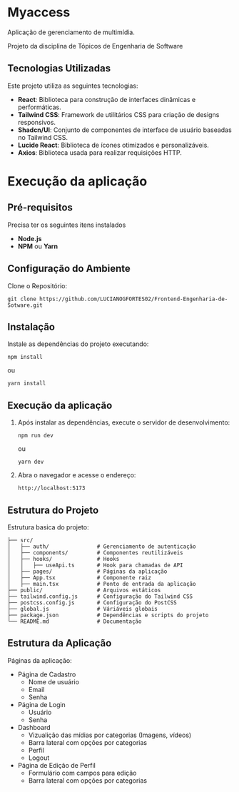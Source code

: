 # Myaccess
Aplicação de gerenciamento de multimídia.

Projeto da disciplina de Tópicos de Engenharia de Software


## Tecnologias Utilizadas

Este projeto utiliza as seguintes tecnologias:

- **React**: Biblioteca para construção de interfaces dinâmicas e performáticas.
- **Tailwind CSS**: Framework de utilitários CSS para criação de designs responsivos.
- **Shadcn/UI**: Conjunto de componentes de interface de usuário baseadas no Tailwind CSS.
- **Lucide React**: Biblioteca de ícones otimizados e personalizáveis.
- **Axios**: Biblioteca usada para realizar requisições HTTP.


# Execução da aplicação

## Pré-requisitos
Precisa ter os seguintes itens instalados
- **Node.js**
- **NPM** ou **Yarn**

## Configuração do Ambiente
Clone o Repositório:
   ```
   git clone https://github.com/LUCIANOGFORTES02/Frontend-Engenharia-de-Sotware.git
```

## Instalação
Instale as dependências do projeto executando:

```
npm install
```

 ou

```
yarn install
```

## Execução da aplicação
1. Após instalar as dependências, execute o servidor de desenvolvimento:
   
    ```
   npm run dev
    ```
   
   ou

   ```
   yarn dev
   ```
3. Abra o navegador e acesse o endereço:
   ```
   http://localhost:5173
   ```

## Estrutura do Projeto
Estrutura basica do projeto:
```
├── src/
│   ├── auth/               # Gerenciamento de autenticação
│   ├── components/         # Componentes reutilizáveis
│   ├── hooks/              # Hooks 
│   │   ├── useApi.ts       # Hook para chamadas de API
│   ├── pages/              # Páginas da aplicação
│   ├── App.tsx             # Componente raiz
│   ├── main.tsx            # Ponto de entrada da aplicação
├── public/                 # Arquivos estáticos
├── tailwind.config.js      # Configuração do Tailwind CSS
├── postcss.config.js       # Configuração do PostCSS
├── global.js               # Váriáveis globais
├── package.json            # Dependências e scripts do projeto
└── README.md               # Documentação

```

## Estrutura da Aplicação
Páginas da aplicação:
- Página de Cadastro
  - Nome de usuário
  - Email
  - Senha
- Página de Login
  - Usuário
  - Senha
- Dashboard
  - Vizualição das mídias por categorias (Imagens, vídeos)
  - Barra lateral com opções por categorias
  - Perfil
  - Logout
- Página de Edição de Perfil
  - Formulário com campos para edição
  - Barra lateral com opções por categorias

